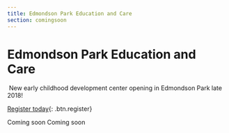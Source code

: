 ```yaml
---
title: Edmondson Park Education and Care
section: comingsoon
---
```


# Edmondson Park Education and Care

 New early childhood development center opening in Edmondson Park late 2018!

[Register today](mailto:info@ educationandcare.org){: .btn.register}

<section id="links">
  <i data-feather="facebook"></i> Coming soon
  <span class="spacer"></span>
  <i data-feather="phone"></i> Coming soon
</section>
